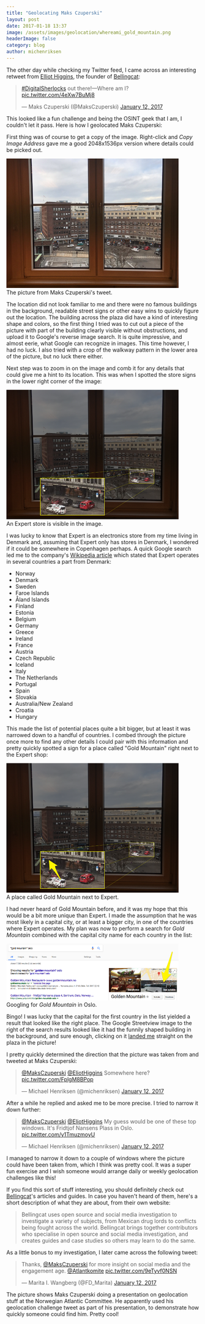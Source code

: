 ```yaml
---
title: "Geolocating Maks Czuperski"
layout: post
date: 2017-01-18 13:37
image: /assets/images/geolocation/whereami_gold_mountain.png
headerImage: false
category: blog
author: michenriksen
---
```


The other day while checking my Twitter feed, I came across an interesting retweet from [Elliot Higgins](https://twitter.com/EliotHiggins), the founder of [Bellingcat](https://www.bellingcat.com/):

<blockquote class="twitter-tweet tw-align-center" data-lang="en"><p lang="en" dir="ltr"><a href="https://twitter.com/hashtag/DigitalSherlocks?src=hash">#DigitalSherlocks</a> out there!—Where am I? <a href="https://t.co/4eXw7BuMj8">pic.twitter.com/4eXw7BuMj8</a></p>&mdash; Maks Czuperski (@MaksCzuperski) <a href="https://twitter.com/MaksCzuperski/status/819510013148463105">January 12, 2017</a></blockquote>

This looked like a fun challenge and being the OSINT geek that I am, I couldn't let it pass. Here is how I geolocated Maks Czuperski:

First thing was of course to get a copy of the image. Right-click and *Copy Image Address* gave me a good 2048x1536px version where details could be picked out.

<div class="thumb-image">
  <a href="/assets/images/geolocation/whereami.png"><img src="/assets/images/geolocation/whereami_thumbnail.png" class="image" alt="" /></a>
  <figcaption class="caption">The picture from Maks Czuperski's tweet.</figcaption>
</div>

The location did not look familiar to me and there were no famous buildings in the background, readable street signs or other easy wins to quickly figure out the location. The building across the plaza did have a kind of interesting shape and colors, so the first thing I tried was to cut out a piece of the picture with part of the building clearly visible without obstructions, and upload it to Google's reverse image search. It is quite impressive, and almost eerie, what Google can recognize in images. This time however, I had no luck. I also tried with a crop of the walkway pattern in the lower area of the picture, but no luck there either.

Next step was to zoom in on the image and comb it for any details that could give me a hint to its location. This was when I spotted the store signs in the lower right corner of the image:

<div class="thumb-image">
  <a href="/assets/images/geolocation/whereami_zoom.png"><img src="/assets/images/geolocation/whereami_zoom_thumbnail.png" class="image" alt="" /></a>
  <figcaption class="caption">An Expert store is visible in the image.</figcaption>
</div>

I was lucky to know that Expert is an electronics store from my time living in Denmark and, assuming that Expert only has stores in Denmark, I wondered if it could be somewhere in Copenhagen perhaps. A quick Google search led me to the company's [Wikipedia article](https://en.wikipedia.org/wiki/Expert_(company)) which stated that Expert operates in several countries a part from Denmark:

* Norway
* Denmark
* Sweden
* Faroe Islands
* Åland Islands
* Finland
* Estonia
* Belgium
* Germany
* Greece
* Ireland
* France
* Austria
* Czech Republic
* Iceland
* Italy
* The Netherlands
* Portugal
* Spain
* Slovakia
* Australia/New Zealand
* Croatia
* Hungary

This made the list of potential places quite a bit bigger, but at least it was narrowed down to a handful of countries. I combed through the picture once more to find any other details I could pair with this information and pretty quickly spotted a sign for a place called "Gold Mountain" right next to the Expert shop:

<div class="thumb-image">
  <a href="/assets/images/geolocation/whereami_gold_mountain.png"><img src="/assets/images/geolocation/whereami_gold_mountain_thumbnail.png" class="image" alt="" /></a>
  <figcaption class="caption">A place called Gold Mountain next to Expert.</figcaption>
</div>

I had never heard of Gold Mountain before, and it was my hope that this would be a bit more unique than Expert. I made the assumption that he was most likely in a capital city, or at least a bigger city, in one of the countries where Expert operates. My plan was now to perform a search for *Gold Mountain* combined with the capital city name for each country in the list:

<div class="thumb-image">
  <a href="/assets/images/geolocation/google_gold_mountain.png"><img src="/assets/images/geolocation/google_gold_mountain_thumbnail.png" class="image" alt="" /></a>
  <figcaption class="caption">Googling for <em>Gold Mountain</em> in Oslo.</figcaption>
</div>

Bingo! I was lucky that the capital for the first country in the list yielded a result that looked like the right place. The Google Streetview image to the right of the search results looked like it had the funnily shaped building in the background, and sure enough, clicking on it [landed me](https://encrypted.google.com/maps/uv?hl=en&pb=!1s0x46416e87584d4a15:0xec11d10f5cae7d6c!2m19!2m2!1i80!2i80!3m1!2i20!16m13!1b1!2m2!1m1!1e1!2m2!1m1!1e3!2m2!1m1!1e5!2m2!1m1!1e4!3m1!7e115!4s/maps/place/%2522golden%2Bmountain%2522%2Boslo/@59.9130538,10.7342323,3a,75y,315.79h,90t/data%3D*213m4*211e1*213m2*211sg-lA7LDc3hCsqgBfS2QtPQ*212e0*214m2*213m1*211s0x0:0xec11d10f5cae7d6c?hl%3Den!5s%22golden+mountain%22+oslo+-+Google+Search&imagekey=!1e2!2sg-lA7LDc3hCsqgBfS2QtPQ&sa=X&ved=0ahUKEwjzu6bc8MvRAhXGAxoKHTyXDIUQpx8IbjAK) straight on the plaza in the picture!

I pretty quickly determined the direction that the picture was taken from and tweeted at Maks Czuperski:

<blockquote class="twitter-tweet tw-align-center" data-lang="en"><p lang="en" dir="ltr"><a href="https://twitter.com/MaksCzuperski">@MaksCzuperski</a> <a href="https://twitter.com/EliotHiggins">@EliotHiggins</a> Somewhere here? <a href="https://t.co/FplgM8BPop">pic.twitter.com/FplgM8BPop</a></p>&mdash; Michael Henriksen (@michenriksen) <a href="https://twitter.com/michenriksen/status/819517437259476992">January 12, 2017</a></blockquote>

After a while he replied and asked me to be more precise. I tried to narrow it down further:

<blockquote class="twitter-tweet tw-align-center" data-lang="en"><p lang="en" dir="ltr"><a href="https://twitter.com/MaksCzuperski">@MaksCzuperski</a> <a href="https://twitter.com/EliotHiggins">@EliotHiggins</a> My guess would be one of these top windows. It&#39;s Fridtjof Nansens Plass in Oslo. <a href="https://t.co/y1TmuzmoyU">pic.twitter.com/y1TmuzmoyU</a></p>&mdash; Michael Henriksen (@michenriksen) <a href="https://twitter.com/michenriksen/status/819527342745878528">January 12, 2017</a></blockquote>

I managed to narrow it down to a couple of windows where the picture could have been taken from, which I think was pretty cool. It was a super fun exercise and I wish someone would arrange daily or weekly geolocation challenges like this!

If you find this sort of stuff interesting, you should definitely check out [Bellingcat](https://www.bellingcat.com/)'s articles and guides. In case you haven't heard of them, here's a short description of what they are about, from their own website:

> Bellingcat uses open source and social media investigation to investigate a variety of subjects, from Mexican drug lords to conflicts being fought across the world. Bellingcat brings together contributors who specialise in open source and social media investigation, and creates guides and case studies so others may learn to do the same.

As a little bonus to my investigation, I later came across the following tweet:

<blockquote class="twitter-tweet tw-align-center" data-lang="en"><p lang="en" dir="ltr">Thanks, <a href="https://twitter.com/MaksCzuperski">@MaksCzuperski</a> for more insight on social media and the engagement age. <a href="https://twitter.com/Atlantkomite">@Atlantkomite</a> <a href="https://t.co/9eTyvf0NSN">pic.twitter.com/9eTyvf0NSN</a></p>&mdash; Marita I. Wangberg (@FD_Marita) <a href="https://twitter.com/FD_Marita/status/819497169413607424">January 12, 2017</a></blockquote>

The picture shows Maks Czuperski doing a presentation on geolocation stuff at the Norwegian Atlantic Committee. He apparently used his geolocation challenge tweet as part of his presentation, to demonstrate how quickly someone could find him. Pretty cool!

<script async src="//platform.twitter.com/widgets.js" charset="utf-8"></script>
